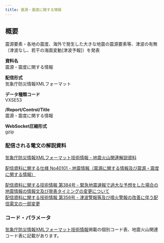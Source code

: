 ```yaml
---
title: 震源・震度に関する情報
---
```


## 概要
震源要素・各地の震度、海外で発生した大きな地震の震源要素等、津波の有無（津波なし、若干の海面変動\[津波予報]）を発表

**資料名** <br/>
 震源・震度に関する情報
 
**配信形式** <br/>
 気象庁防災情報XMLフォーマット

**データ種類コード** <br/>
 VXSE53
 
**/Report/Control/Title** <br/>
 震源・震度に関する情報

**WebSocket圧縮形式** <br/>
 gzip

### 配信される電文の解説資料
 [気象庁防災情報XMLフォーマット技術情報 - 地震火山関連解説資料](https://dmdata.jp/doc/jma/manual/0101-0183.pdf#page=122) 
 
 
 [配信資料に関する仕様 No40101 - 地震情報（震源に関する情報及び震源・震度に関する情報）](https://www.data.jma.go.jp/suishin/shiyou/pdf/no40101)
 
 
 [配信資料に関する技術情報 第384号 - 緊急地震速報で過大な予想をした場合の地震情報の情報文及び発表タイミングの変更について](https://dmdata.jp/doc/jma/technical/384.pdf) <br/>
 [配信資料に関する技術情報 第356号 - 津波警報等及び噴火警報の改善に伴う配信電文の一部変更](https://dmdata.jp/doc/jma/technical/356.pdf)
 
### コード・パラメータ
 [気象庁防災情報XMLフォーマット技術情報](http://xml.kishou.go.jp/tec_material.html)掲載の個別コード表、地震火山関連コード表に記載があります。
